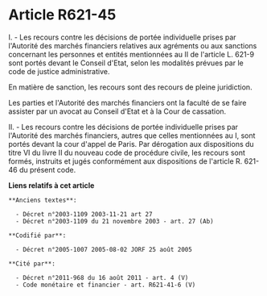 # Article R621-45

I. - Les recours contre les décisions de portée individuelle prises par l'Autorité des marchés financiers relatives aux
agréments ou aux sanctions concernant les personnes et entités mentionnées au II de l'article L. 621-9 sont portés devant le
Conseil d'Etat, selon les modalités prévues par le code de justice administrative.

En matière de sanction, les recours sont des recours de pleine juridiction.

Les parties et l'Autorité des marchés financiers ont la faculté de se faire assister par un avocat au Conseil d'Etat et à la
Cour de cassation.

II. - Les recours contre les décisions de portée individuelle prises par l'Autorité des marchés financiers, autres que celles
mentionnées au I, sont portés devant la cour d'appel de Paris. Par dérogation aux dispositions du titre VI du livre II du
nouveau code de procédure civile, les recours sont formés, instruits et jugés conformément aux dispositions de l'article R.
621-46 du présent code.

**Liens relatifs à cet article**

	**Anciens textes**:

	  - Décret n°2003-1109 2003-11-21 art 27
	  - Décret n°2003-1109 du 21 novembre 2003 - art. 27 (Ab)

	**Codifié par**:

	  - Décret n°2005-1007 2005-08-02 JORF 25 août 2005

	**Cité par**:

	  - Décret n°2011-968 du 16 août 2011 - art. 4 (V)
	  - Code monétaire et financier - art. R621-41-6 (V)
